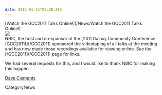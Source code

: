 ```yaml
---
date: 2011-06-11T05:20:39Z
---
```

<div class='newsItemHeader'>[Watch the GCC2011 Talks Online!](/News/Watch the GCC2011 Talks Online!)</div>

<div class='right'><a href='/GCC2011'><img src='/Events/GCC2011LogoShort170.png' /></a></div>
NBIC, the host and co-sponsor of the [2011 Galaxy Community Conference (GCC2011)](/GCC2011) sponsored the videotaping of all talks at the meeting and has now made those recordings available for viewing online.  See the [/GCC2011](/GCC2011) page for links.

We had several requests for this, and I would like to thank NBIC for making this happen.

[Dave Clements](/DaveClements)


CategoryNews
